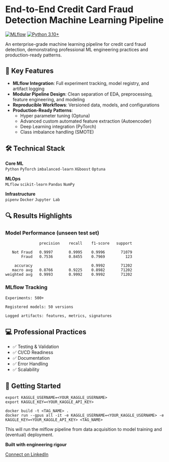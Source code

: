 # End-to-End Credit Card Fraud Detection Machine Learning Pipeline

[![MLflow](https://img.shields.io/badge/mlflow-%2331A8FF.svg?logo=mlflow&logoColor=white)](https://mlflow.org/)
[![Python 3.10+](https://img.shields.io/badge/python-3.10+-blue.svg)](https://www.python.org/)

An enterprise-grade machine learning pipeline for credit card fraud detection, demonstrating professional ML engineering practices and production-ready patterns.

## 🚀 Key Features

- **MLflow Integration**: Full experiment tracking, model registry, and artifact logging
- **Modular Pipeline Design**: Clean separation of EDA, preprocessing, feature engineering, and modeling
- **Reproducible Workflows**: Versioned data, models, and configurations
- **Production-Ready Patterns**:
  - Hyper parameter tuning (Optuna)
  - Advanced custom automated feature extraction (Autoencoder)
  - Deep Learning integration (PyTorch)
  - Class imbalance handling (SMOTE)

## 🛠 Technical Stack

**Core ML**  
`Python` `PyTorch` `imbalanced-learn` `XGboost` `Optuna`

**MLOps**  
`MLflow` `scikit-learn` `Pandas` `NumPy`

**Infrastructure**  
`pipenv` `Docker` `Jupyter Lab`


## 🔍 Results Highlights

### Model Performance (unseen test set)

```
               precision    recall    f1-score   support

   Not Fraud   0.9997       0.9995    0.9996       71079
       Fraud   0.7536       0.8455    0.7969         123

    accuracy                          0.9992       71202
   macro avg   0.8766       0.9225    0.8982       71202
weighted avg   0.9993       0.9992    0.9992       71202

```

### MLflow Tracking

    Experiments: 500+

    Registered models: 50 versions

    Logged artifacts: features, metrics, signatures

## 💻 Professional Practices

- ✅ Testing & Validation
- ✅ CI/CD Readiness
- ✅ Documentation
- ✅ Error Handling
- ✅ Scalability

## 🚀 Getting Started
```
export KAGGLE_USERNAME=<YOUR_KAGGLE_USERNAME>
export KAGGLE_KEY=<YOUR_KAGGLE_API_KEY>

docker build -t <TAG_NAME> .
docker run --gpus all -it -e KAGGLE_USERNAME=<YOUR_KAGGLE_USERNAME> -e KAGGLE_KEY=<YOUR_KAGGLE_API_KEY> <TAG_NAME>
```

This will run the mlflow pipeline from data acquisition to model training and (eventual) deployment.


**Built with engineering rigour**

[Connect on LinkedIn](https://www.linkedin.com/in/nnyazdani92)
